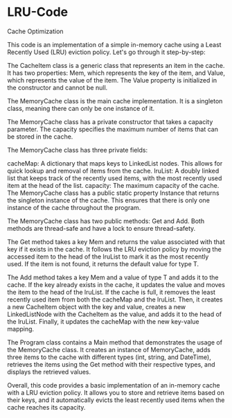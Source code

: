 # LRU-Code
Cache Optimization

	
This code is an implementation of a simple in-memory cache using a Least Recently Used (LRU) eviction policy. Let's go through it step-by-step:

The CacheItem<T> class is a generic class that represents an item in the cache. It has two properties: Mem, which represents the key of the item, and Value, which represents the value of the item. The Value property is initialized in the constructor and cannot be null.

The MemoryCache class is the main cache implementation. It is a singleton class, meaning there can only be one instance of it.

The MemoryCache class has a private constructor that takes a capacity parameter. The capacity specifies the maximum number of items that can be stored in the cache.

The MemoryCache class has three private fields:

cacheMap: A dictionary that maps keys to LinkedList nodes. This allows for quick lookup and removal of items from the cache.
lruList: A doubly linked list that keeps track of the recently used items, with the most recently used item at the head of the list.
capacity: The maximum capacity of the cache.
The MemoryCache class has a public static property Instance that returns the singleton instance of the cache. This ensures that there is only one instance of the cache throughout the program.

The MemoryCache class has two public methods: Get<T> and Add<T>. Both methods are thread-safe and have a lock to ensure thread-safety.

The Get<T> method takes a key Mem and returns the value associated with that key if it exists in the cache. It follows the LRU eviction policy by moving the accessed item to the head of the lruList to mark it as the most recently used. If the item is not found, it returns the default value for type T.

The Add<T> method takes a key Mem and a value of type T and adds it to the cache. If the key already exists in the cache, it updates the value and moves the item to the head of the lruList. If the cache is full, it removes the least recently used item from both the cacheMap and the lruList. Then, it creates a new CacheItem<T> object with the key and value, creates a new LinkedListNode<object> with the CacheItem as the value, and adds it to the head of the lruList. Finally, it updates the cacheMap with the new key-value mapping.

The Program class contains a Main method that demonstrates the usage of the MemoryCache class. It creates an instance of MemoryCache, adds three items to the cache with different types (int, string, and DateTime), retrieves the items using the Get method with their respective types, and displays the retrieved values.

Overall, this code provides a basic implementation of an in-memory cache with a LRU eviction policy. It allows you to store and retrieve items based on their keys, and it automatically evicts the least recently used items when the cache reaches its capacity.
